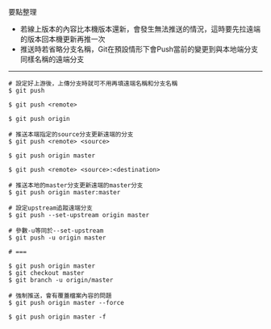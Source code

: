 要點整理
- 若線上版本的內容比本機版本還新，會發生無法推送的情況，這時要先拉遠端的版本回本機更新再推一次
- 推送時若省略分支名稱，Git在預設情形下會Push當前的變更到與本地端分支同樣名稱的遠端分支

---

```
# 設定好上游後，上傳分支時就可不用再填遠端名稱和分支名稱
$ git push
```

```
$ git push <remote>

$ git push origin
```

```
# 推送本端指定的source分支更新遠端的分支
$ git push <remote> <source>

$ git push origin master
```

```
$ git push <remote> <source>:<destination>

# 推送本地的master分支更新遠端的master分支
$ git push origin master:master
```

```
# 設定upstream追蹤遠端分支
$ git push --set-upstream origin master

# 參數-u等同於--set-upstream
$ git push -u origin master

# ===

$ git push origin master
$ git checkout master
$ git branch -u origin/master
```

```
# 強制推送，會有覆蓋檔案內容的問題
$ git push origin master --force

$ git push origin master -f
```